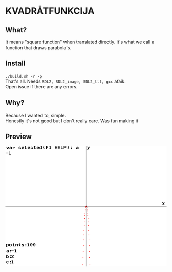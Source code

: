 # KVADRĀTFUNKCIJA
## What?
It means "square function" when translated directly. It's what we call a function that draws parabola's.
## Install
`./build.sh -r -p` <br>
That's all. Needs `SDL2, SDL2_image, SDL2_ttf, gcc` afaik. <br>
Open issue if there are any errors.
## Why?
Because I wanted to, simple.<br>
Honestly it's not good but I don't really care. Was fun making it
## Preview
![preview](/preview.png)
